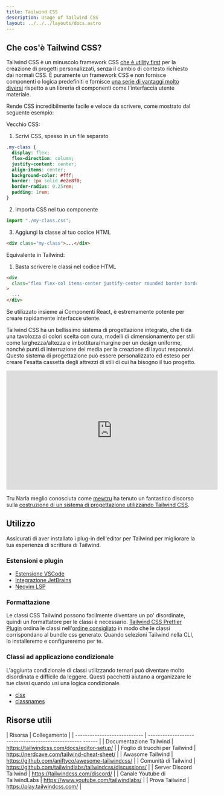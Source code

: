 ```yaml
---
title: Tailwind CSS
description: Usage of Tailwind CSS
layout: ../../../layouts/docs.astro
---
```


## Che cos'è Tailwind CSS?

Tailwind CSS è un minuscolo framework CSS [che è utility first](https://tailwindcss.com/docs/utility-first) per la creazione di progetti personalizzati, senza il cambio di contesto richiesto dai normali CSS. È puramente un framework CSS e non fornisce componenti o logica predefiniti e fornisce [una serie di vantaggi molto diversi](https://www.youtube.com/watch?v=CQuTF-bkOgc) rispetto a un libreria di componenti come l'interfaccia utente materiale.

Rende CSS incredibilmente facile e veloce da scrivere, come mostrato dal seguente esempio:

Vecchio CSS:

1. Scrivi CSS, spesso in un file separato

```css
.my-class {
  display: flex;
  flex-direction: column;
  justify-content: center;
  align-items: center;
  background-color: #fff;
  border: 1px solid #e2e8f0;
  border-radius: 0.25rem;
  padding: 1rem;
}
```

2. Importa CSS nel tuo componente

```jsx
import "./my-class.css";
```

3. Aggiungi la classe al tuo codice HTML

```html
<div class="my-class">...</div>
```

Equivalente in Tailwind:

1. Basta scrivere le classi nel codice HTML

```html
<div
  class="flex flex-col items-center justify-center rounded border border-gray-200 bg-white p-4"
>
  ...
</div>
```

Se utilizzato insieme ai Componenti React, è estremamente potente per creare rapidamente interfacce utente.

Tailwind CSS ha un bellissimo sistema di progettazione integrato, che ti da una tavolozza di colori scelta con cura, modelli di dimensionamento per stili come larghezza/altezza e imbottitura/margine per un design uniforme, nonché punti di interruzione dei media per la creazione di layout responsivi. Questo sistema di progettazione può essere personalizzato ed esteso per creare l'esatta cassetta degli attrezzi di stili di cui ha bisogno il tuo progetto.

<div class="embed">
<iframe width="560" height="315" src="https://www.youtube.com/embed/T-Zv73yZ_QI" title="Video player di YouTube" frameborder="0" allow="accelerometro; riproduzione automatica; scrittura negli appunti; supporto crittografato; giroscopio; picture-in-picture" allowfullscreen></iframe>
</div>

Tru Narla meglio conosciuta come [mewtru](https://twitter.com/trunarla) ha tenuto un fantastico discorso sulla [costruzione di un sistema di progettazione utilizzando Tailwind CSS](https://www.youtube.com/watch?v=T-Zv73yZ_QI).

## Utilizzo

Assicurati di aver installato i plug-in dell'editor per Tailwind per migliorare la tua esperienza di scrittura di Tailwind.

### Estensioni e plugin

- [Estensione VSCode](https://marketplace.visualstudio.com/items?itemName=bradlc.vscode-tailwindcss)
- [Integrazione JetBrains](https://www.jetbrains.com/help/webstorm/tailwind-css.html#ws_css_tailwind_install)
- [Neovim LSP](https://github.com/neovim/nvim-lspconfig/blob/master/doc/server_configurations.md#tailwindcss)

### Formattazione

Le classi CSS Tailwind possono facilmente diventare un po' disordinate, quindi un formattatore per le classi è necessario. [Tailwind CSS Prettier Plugin](https://github.com/tailwindlabs/prettier-plugin-tailwindcss) ordina le classi nell'[ordine consigliato](https://tailwindcss.com/blog/automatic-class-sorting-with-prettier#how-classes-are-sorted) in modo che le classi corrispondano al bundle css generato. Quando selezioni Tailwind nella CLI, lo installeremo e configureremo per te.

### Classi ad applicazione condizionale

L'aggiunta condizionale di classi utilizzando ternari può diventare molto disordinata e difficile da leggere. Questi pacchetti aiutano a organizzare le tue classi quando usi una logica condizionale.

- [clsx](https://github.com/lukeed/clsx)
- [classnames](https://github.com/JedWatson/classnames)

## Risorse utili

| Risorsa | Collegamento |
| ---------------------------- | -------------------------------------------------- ------ |
| Documentazione Tailwind | https://tailwindcss.com/docs/editor-setup/ |
| Foglio di trucchi per Tailwind | https://nerdcave.com/tailwind-cheat-sheet/ |
| Awasome Tailwind | https://github.com/aniftyco/awesome-tailwindcss/ |
| Comunità di Tailwind | https://github.com/tailwindlabs/tailwindcss/discussions/ |
| Server Discord Tailwind | https://tailwindcss.com/discord/ |
| Canale Youtube di TailwindLabs | https://www.youtube.com/tailwindlabs/ |
| Prova Tailwind | https://play.tailwindcss.com/ |
